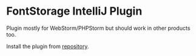 FontStorage IntelliJ Plugin
===============

Plugin mostly for WebStorm/PHPStorm but should work in other products too.

Install the plugin from [repository](http://plugins.jetbrains.com/plugin?pr=webide&pluginId=7172).
